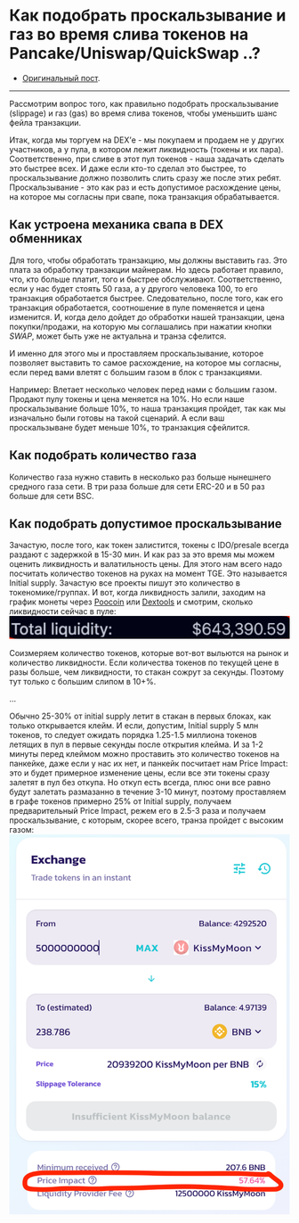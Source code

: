 # Как подобрать проскальзывание и газ во время слива токенов на Pancake/Uniswap/QuickSwap ..?
- [Оригинальный пост](https://t.me/idoresearch/282).
---

Рассмотрим вопрос того, как правильно подобрать проскальзывание (slippage) и газ (gas) во время слива токенов, чтобы уменьшить шанс фейла транзакции.

Итак, когда мы торгуем на DEX’е - мы покупаем и продаем не у других участников, а у пула, в котором лежит ликвидность (токены и их пара). Соответственно, при сливе в этот пул токенов - наша задачать сделать это быстрее всех. И даже если кто-то сделал это быстрее, то проскальзывание должно позволить слить сразу же после этих ребят. Проскальзывание - это как раз и есть допустимое расхождение цены, на которое мы согласны при свапе, пока транзакция обрабатывается. 

## Как устроена механика свапа в DEX обменниках
Для того, чтобы обработать транзакцию, мы должны выставить газ. Это плата за обработку транзакции майнерам. Но здесь работает правило, что, кто больше платит, того и быстрее обслуживают. Соответственно, если у нас будет стоять 50 газа, а у другого человека 100, то его транзакция обработается быстрее. Следовательно, после того, как его транзакция обработается, соотношение в пуле поменяется и цена изменится. И, когда дело дойдет до обработки нашей транзакции, цена покупки/продажи, на которую мы соглашались при нажатии кнопки *SWAP*, может быть уже не актуальна и транза сфелится.

И именно для этого мы и проставляем проскальзывание, которое позволяет выставить то самое расхождение, на которое мы согласны, если перед вами влетят с большим газом в блок с транзакциями. 

Например:
Влетает несколько человек перед нами с большим газом. Продают пулу токены и цена меняется на 10%. Но если нашe проскальзывание больше 10%, то наша транзакция пройдет, так как мы изначально были готовы на такой сценарий. А если ваш проскальзыване будет меньше 10%, то транзакция сфейлится.

## Как подобрать количество газа
Количество газа нужно ставить в несколько раз больше нынешнего средного газа сети. В три раза больше для сети ERC-20 и в 50 раз больше для сети BSC.


## Как подобрать допустимое проскальзывание
Зачастую, после того, как токен залистится, токены с IDO/presale всегда раздают с задержкой в 15-30 мин. И как раз за это время мы можем оценить ликвидность и валатильность цены. Для этого нам всего надо посчитать количество токенов на руках на момент TGE. Это называется Initial supply. Зачастую все проекты пишут это количество в токеномике/группах. И вот, когда ликвидность залили, заходим на график монеты через [Poocoin](https://poocoin.app/) или [Dextools](https://www.dextools.io/app/) и смотрим, сколько ликвидности сейчас в пуле:
![](_attachments/3a5e691ffb68cc204e6abd588fda91bd.png)

Соизмеряем количество токенов, которые вот-вот выльются на рынок и количество ликвидности. Если количества токенов по текущей цене в разы больше, чем ликвидности, то стакан сожрут за секунды. Поэтому тут только с большим слипом в 10+%.

...

Обычно 25-30% от initial supply летит в стакан в первых блоках, как только открывается клейм. И если, допустим, Initial supply 5 млн токенов, то следует ожидать порядка 1.25-1.5 миллиона токенов летящих в пул в первые секунды после открытия клейма. И за 1-2 минуты перед клеймом можно проставить это количество токенов на панкейке, даже если у нас их нет, и панкейк посчитает нам Price Impact: это и будет примерное изменение цены, если все эти токены сразу залетят в пул без откупа. 
Но откуп есть всегда, плюс они все равно будут залетать размазанно в течение 3-10 минут, поэтому проставляем в графе токенов примерно 25% от Initial supply, получаем предварительный Price Impact, режем его в 2.5-3 раза и получаем проскальзывание, с которым, скорее всего, транза пройдет с высоким газом:
![](_attachments/9fa0d18c7f8dd42b346dfb4cb5da5d6f.png)